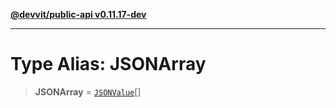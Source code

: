 [**@devvit/public-api v0.11.17-dev**](../README.md)

---

# Type Alias: JSONArray

> **JSONArray** = [`JSONValue`](JSONValue.md)[]
